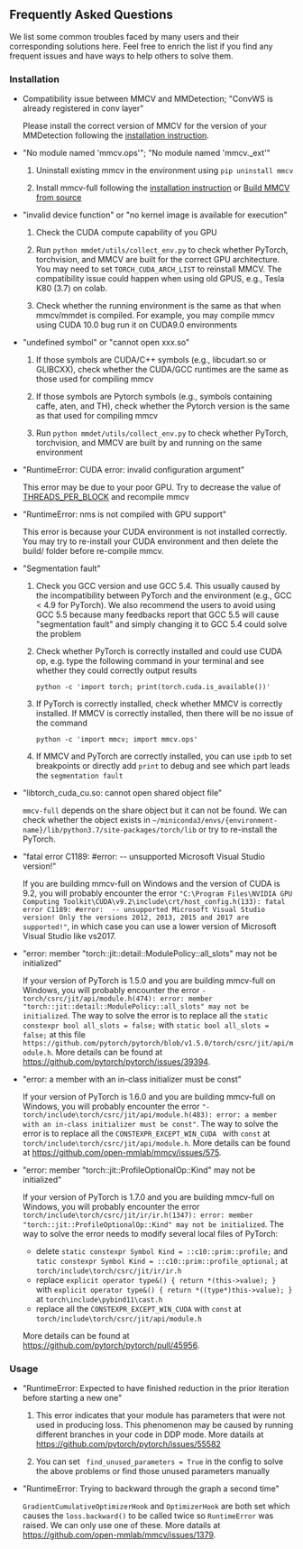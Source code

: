 ## Frequently Asked Questions

We list some common troubles faced by many users and their corresponding solutions here.
Feel free to enrich the list if you find any frequent issues and have ways to help others to solve them.

### Installation

- Compatibility issue between MMCV and MMDetection; "ConvWS is already registered in conv layer"

    Please install the correct version of MMCV for the version of your MMDetection following the [installation instruction](https://mmdetection.readthedocs.io/en/latest/get_started.html#installation).

- "No module named 'mmcv.ops'"; "No module named 'mmcv._ext'"

    1. Uninstall existing mmcv in the environment using `pip uninstall mmcv`

    2. Install mmcv-full following the [installation instruction](https://mmcv.readthedocs.io/en/latest/get_started/installation.html) or [Build MMCV from source](https://mmcv.readthedocs.io/en/latest/get_started/build.html)

- "invalid device function" or "no kernel image is available for execution"

    1. Check the CUDA compute capability of you GPU

    2. Run `python mmdet/utils/collect_env.py` to check whether PyTorch, torchvision,
       and MMCV are built for the correct GPU architecture.
       You may need to set `TORCH_CUDA_ARCH_LIST` to reinstall MMCV.
       The compatibility issue could happen when  using old GPUS, e.g., Tesla K80 (3.7) on colab.

    3. Check whether the running environment is the same as that when mmcv/mmdet is compiled.
       For example, you may compile mmcv using CUDA 10.0 bug run it on CUDA9.0   environments

- "undefined symbol" or "cannot open xxx.so"

    1. If those symbols are CUDA/C++ symbols (e.g., libcudart.so or GLIBCXX), check
       whether the CUDA/GCC runtimes are the same as those used for compiling mmcv

    2. If those symbols are Pytorch symbols (e.g., symbols containing caffe, aten, and TH), check whether
       the Pytorch version is the same as that used for compiling mmcv

    3. Run `python mmdet/utils/collect_env.py` to check whether PyTorch, torchvision,
       and MMCV are built by and running on the same environment

- "RuntimeError: CUDA error: invalid configuration argument"

    This error may be due to your poor GPU. Try to decrease the value of [THREADS_PER_BLOCK](https://github.com/open-mmlab/mmcv/blob/cac22f8cf5a904477e3b5461b1cc36856c2793da/mmcv/ops/csrc/common_cuda_helper.hpp#L10)
    and recompile mmcv

- "RuntimeError: nms is not compiled with GPU support"

    This error is because your CUDA environment is not installed correctly.
    You may try to re-install your CUDA environment and then delete the build/ folder before re-compile mmcv.

- "Segmentation fault"

    1. Check you GCC version and use GCC 5.4. This usually caused by the incompatibility between PyTorch and the environment (e.g., GCC < 4.9 for PyTorch). We also recommend the users to avoid using GCC 5.5 because many feedbacks report that GCC 5.5 will cause "segmentation fault" and simply changing it to GCC 5.4 could solve the problem

    2. Check whether PyTorch is correctly installed and could use CUDA op, e.g. type the following command in your terminal and see whether they could correctly output results

        ```shell
        python -c 'import torch; print(torch.cuda.is_available())'
        ```

    3. If PyTorch is correctly installed, check whether MMCV is correctly installed. If MMCV is correctly installed, then there will be no issue of the command

        ```shell
        python -c 'import mmcv; import mmcv.ops'
        ```

    4. If MMCV and PyTorch are correctly installed, you can use `ipdb` to set breakpoints or directly add `print` to debug and see which part leads the `segmentation fault`

- "libtorch_cuda_cu.so: cannot open shared object file"

    `mmcv-full` depends on the share object but it can not be found. We can check whether the object exists in `~/miniconda3/envs/{environment-name}/lib/python3.7/site-packages/torch/lib` or try to re-install the PyTorch.

- "fatal error C1189: #error:  -- unsupported Microsoft Visual Studio version!"

  If you are building mmcv-full on Windows and the version of CUDA is 9.2, you will probably encounter the error `"C:\Program Files\NVIDIA GPU Computing Toolkit\CUDA\v9.2\include\crt/host_config.h(133): fatal error C1189: #error:  -- unsupported Microsoft Visual Studio version! Only the versions 2012, 2013, 2015 and 2017 are supported!"`, in which case you can use a lower version of Microsoft Visual Studio like vs2017.

- "error: member "torch::jit::detail::ModulePolicy::all_slots" may not be initialized"

  If your version of PyTorch is 1.5.0 and you are building mmcv-full on Windows, you will probably encounter the error `- torch/csrc/jit/api/module.h(474): error: member "torch::jit::detail::ModulePolicy::all_slots" may not be initialized`. The way to solve the error is to replace all the `static constexpr bool all_slots = false;` with `static bool all_slots = false;` at this file `https://github.com/pytorch/pytorch/blob/v1.5.0/torch/csrc/jit/api/module.h`. More details can be found at https://github.com/pytorch/pytorch/issues/39394.

- "error: a member with an in-class initializer must be const"

  If your version of PyTorch is 1.6.0 and you are building mmcv-full on Windows, you will probably encounter the error `"- torch/include\torch/csrc/jit/api/module.h(483): error: a member with an in-class initializer must be const"`. The way to solve the error is to replace all the `CONSTEXPR_EXCEPT_WIN_CUDA ` with `const` at `torch/include\torch/csrc/jit/api/module.h`. More details can be found at https://github.com/open-mmlab/mmcv/issues/575.

- "error: member "torch::jit::ProfileOptionalOp::Kind" may not be initialized"

  If your version of PyTorch is 1.7.0 and you are building mmcv-full on Windows, you will probably encounter the error `torch/include\torch/csrc/jit/ir/ir.h(1347): error: member "torch::jit::ProfileOptionalOp::Kind" may not be initialized`. The way to solve the error needs to modify several local files of PyTorch:

  - delete `static constexpr Symbol Kind = ::c10::prim::profile;` and `tatic constexpr Symbol Kind = ::c10::prim::profile_optional;` at `torch/include\torch/csrc/jit/ir/ir.h`
  - replace `explicit operator type&() { return *(this->value); }` with `explicit operator type&() { return *((type*)this->value); }` at `torch\include\pybind11\cast.h`
  - replace all the `CONSTEXPR_EXCEPT_WIN_CUDA` with `const` at `torch/include\torch/csrc/jit/api/module.h`

  More details can be found at https://github.com/pytorch/pytorch/pull/45956.
### Usage

- "RuntimeError: Expected to have finished reduction in the prior iteration before starting a new one"

    1. This error indicates that your module has parameters that were not used in producing loss. This phenomenon may be caused by running different branches in your code in DDP mode. More datails at https://github.com/pytorch/pytorch/issues/55582

    2. You can set ` find_unused_parameters = True` in the config to solve the above problems or find those unused parameters manually

- "RuntimeError: Trying to backward through the graph a second time"

   `GradientCumulativeOptimizerHook` and `OptimizerHook` are both set which causes the `loss.backward()` to be called twice so `RuntimeError` was raised. We can only use one of these. More datails at https://github.com/open-mmlab/mmcv/issues/1379.
